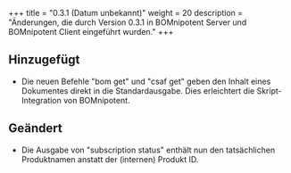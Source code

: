 +++
title = "0.3.1 (Datum unbekannt)"
weight = 20
description = "Änderungen, die durch Version 0.3.1 in BOMnipotent Server und BOMnipotent Client eingeführt wurden."
+++

## Hinzugefügt
- Die neuen Befehle "bom get" und "csaf get" geben den Inhalt eines Dokumentes direkt in die Standardausgabe. Dies erleichtert die Skript-Integration von BOMnipotent.

## Geändert
- Die Ausgabe von "subscription status" enthält nun den tatsächlichen Produktnamen anstatt der (internen) Produkt ID.
